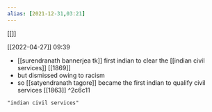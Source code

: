 ```yaml
---
alias: [2021-12-31,03:21]
---
```

[[]]

[[2022-04-27]] 09:39
- [[surendranath bannerjea tk]] first indian to clear the [[indian civil services]] [[1869]]
- but dismissed owing to racism
- so [[satyendranath tagore]] became the first indian to qualify civil services [[1863]] ^2c6c11
```query
"indian civil services"
```